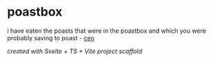 # poastbox

i have eaten the poasts
that were in the poastbox
and which you were probably saving
to poast
\- [ceo](bsky.app/profile/ceo.ingroup.social/post/3jtht7j5esa2q)

_created with Svelte + TS + Vite project scaffold_
